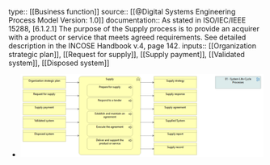 type:: [[Business function]]
source:: [[@Digital Systems Engineering Process Model Version: 1.0]]
documentation:: As stated in ISO/IEC/IEEE 15288, [6.1.2.1] The purpose of the Supply process is to provide an acquirer with a product or service that meets agreed requirements.  See detailed description in the INCOSE Handbook v.4, page 142.
inputs:: [[Organization strategic plan]], [[Request for supply]], [[Supply payment]], [[Validated system]], [[Disposed system]]

- ![image.png](../assets/image_1689499723294_0.png)